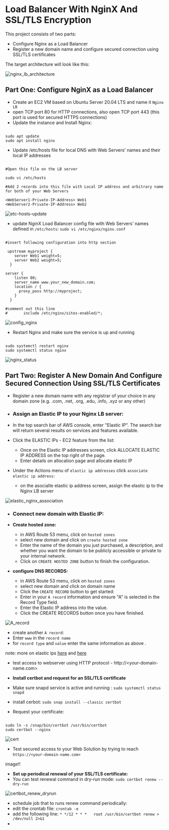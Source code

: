 # Load Balancer With NginX And SSL/TLS Encryption

This project consists of two parts:
- Configure Nginx as a Load Balancer
- Register a new domain name and configure secured connection using SSL/TLS certificates

The target architecture will look like this:

![nginx_lb_architecture](https://user-images.githubusercontent.com/92983658/186160254-c8319f4d-736d-431b-a5ab-c97982a4d6c8.png)

## Part One: Configure NginX as a Load Balancer
- Create an EC2 VM based on Ubuntu Server 20.04 LTS and name it `Nginx LB` 
- open TCP port 80 for HTTP connections, also open TCP port 443 (this port is used for secured HTTPS connections)
- Update the instance and Install Nginx: 

```

sudo apt update
sudo apt install nginx

```

- Update /etc/hosts file for local DNS with Web Servers’ names  and their local IP addresses

```

#Open this file on the LB server

sudo vi /etc/hosts

#Add 2 records into this file with Local IP address and arbitrary name for both of your Web Servers

<WebServer1-Private-IP-Address> Web1
<WebServer2-Private-IP-Address> Web2

```

![etc-hosts-update](https://user-images.githubusercontent.com/92983658/186168944-217ce448-756c-4c54-b958-da121a4ea6a6.png)


- update NginX Load Balancer config file with  Web Servers’ names defined in `/etc/hosts`: `sudo vi /etc/nginx/nginx.conf`

```

#insert following configuration into http section

 upstream myproject {
    server Web1 weight=5;
    server Web2 weight=5;
  }

server {
    listen 80;
    server_name www.your_new_domain.com;
    location / {
      proxy_pass http://myproject;
    }
  }

#comment out this line
#       include /etc/nginx/sites-enabled/*;

```

![config_nginx](https://user-images.githubusercontent.com/92983658/186703987-07dd1ad4-86b0-4481-8cdc-54be16afb2b6.png)


- Restart Nginx and make sure the service is up and running
```

sudo systemctl restart nginx
sudo systemctl status nginx

```

![nginx_status](https://user-images.githubusercontent.com/92983658/186171043-b87c0236-533d-42fa-8345-99a4c6197bb6.png)


## Part Two: Register A New Domain And Configure Secured Connection Using SSL/TLS Certificates
- Register a new domain name with any registrar of your choice in any domain zone (e.g. .com, .net, .org, .edu, .info, .xyz or any other)

- ### Assign an Elastic IP to your Nginx LB server: 
 - In the top search bar of AWS console, enter "Elastic IP". The search bar will return several results on services and features available.
 - Click the ELASTIC IPs - EC2 feature from the list:
   - Once on the Elastic IP addresses screen, click ALLOCATE ELASTIC IP ADDRESS on the top right of the page.
   - Enter details on allocation page and allocate elastic IP
 - Under the Actions menu of `elastic ip addresses` click `associate elastic ip address`:
   - on the asocialte elastic ip address screen, assign the elastic ip to the Nginx LB server

![elastic_nginx_association](https://user-images.githubusercontent.com/92983658/186363962-0491a62c-84ea-465e-8ed6-d57deadd406d.png)


- ### Connect new domain with Elastic IP:
- **Create hosted zone:**
  - in AWS Route 53 menu, click on `hosted zones`
  - select new domain and click on `create hosted zone`
   - Enter the name of the domain you just purchased, a description, and whether you want the domain to be publicly accessible or private to your internal network.
   - Click on `CREATE HOSTED ZONE` button to finish the configuration.  

- **configure DNS RECORDS:**
  - in AWS Route 53 menu, click on `hosted zones`
  - select new domain and click on domain name
   - Click the `CREATE RECORD` button to get started:
   - Enter in your `A record` information and ensure "A" is selected in the Record Type field.
   - Enter the Elastic IP address into the value.
   - Click the CREATE RECORDS button once you have finished.

 ![A_record](https://user-images.githubusercontent.com/92983658/186440451-f0ca251e-8c3a-4086-80ec-10ecba84731d.png)
 
  - create another `A record`:
   - Enter `www` in the `record name`
   - for `record type` and `value` enter the same information as above .
 
 note: more on elastic ips <a href="https://aws.amazon.com/getting-started/hands-on/get-a-domain/">here</a> and <a href="https://medium.com/progress-on-ios-development/connecting-an-ec2-instance-with-a-godaddy-domain-e74ff190c233">here</a>

- test access to webserver using HTTP protocol - http://<your-domain-name.com>



- **Install certbot and request for an SSL/TLS certificate**
 - Make sure snapd service is active and running : `sudo systemctl status snapd` 
 - install cerbot: `sudo snap install --classic certbot`
 - Request your certificate:
 ```
 
 sudo ln -s /snap/bin/certbot /usr/bin/certbot
 sudo certbot --nginx

```

![cert](https://user-images.githubusercontent.com/92983658/186872705-c3dec8a4-babd-4315-a329-b32325c4d33c.png)

- Test secured access to your Web Solution by trying to reach `https://<your-domain-name.com>`

 image!!
 
 
- **Set up periodical renewal of your SSL/TLS certificate:**
 - You can test renewal command in dry-run mode: `sudo certbot renew --dry-run`
 
![certbot_renew_dryrun](https://user-images.githubusercontent.com/92983658/186874355-d8db9e29-c59d-43f5-af7e-09799e4e4d95.png)

 - schedule job that to runs renew command periodically: 
  - edit the crontab file: `crontab -e`
  - add the following line: `* */12 * * *   root /usr/bin/certbot renew > /dev/null 2>&1`
  - 
